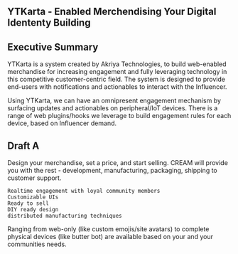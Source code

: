## YTKarta - Enabled Merchendising Your Digital Idententy Building 

## Executive Summary
YTKarta is a system created by Akriya Technologies, to build web-enabled merchandise for increasing engagement and fully leveraging technology in this competitive customer-centric field. The system is designed to provide end-users with notifications and actionables to interact with the Influencer.

Using YTKarta, we can have an omnipresent engagement mechanism by surfacing updates and actionables on peripheral/IoT devices. There is a range of web plugins/hooks we leverage to build engagement rules for each device, based on Influencer demand. 


## Draft A
Design your merchandise, set a price, and start selling. CREAM will provide you with the rest - development, manufacturing, packaging, shipping to customer support.

    Realtime engagement with loyal community members
    Customizable UIs
    Ready to sell
    DIY ready design
    distributed manufacturing techniques


Ranging from web-only (like custom emojis/site avatars) to complete physical devices (like butter bot) are available based on your and your communities needs.